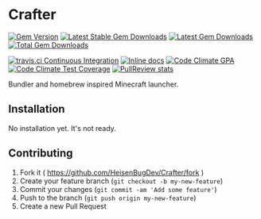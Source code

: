 # Crafter

[![Gem Version](http://img.shields.io/gem/v/minecraft-crafter.svg?style=flat-square)](https://rubygems.org/gems/minecraft-crafter)
[![Latest Stable Gem Downloads](http://img.shields.io/gem/dv/minecraft-crafter/stable.svg?style=flat-square)](https://rubygems.org/gems/minecraft-crafter)
[![Latest Gem Downloads](http://img.shields.io/gem/dtv/minecraft-crafter.svg?style=flat-square)](https://rubygems.org/gems/minecraft-crafter)
[![Total Gem Downloads](http://img.shields.io/gem/dt/minecraft-crafter.svg?style=flat-square)](https://rubygems.org/gems/minecraft-crafter)

[![travis.ci Continuous Integration](http://img.shields.io/travis/HeisenBugDev/Crafter.svg?style=flat-square)](https://travis-ci.org/HeisenBugDev/Crafter)
[![Inline docs](http://inch-ci.org/github/HeisenBugDev/Crafter.svg?branch=master&style=flat-square)](http://inch-ci.org/github/HeisenBugDev/Crafter)
[![Code Climate GPA](http://img.shields.io/codeclimate/github/HeisenBugDev/Crafter.svg?style=flat-square)](https://codeclimate.com/github/HeisenBugDev/Crafter)
[![Code Climate Test Coverage](http://img.shields.io/codeclimate/coverage/github/HeisenBugDev/Crafter.svg?style=flat-square)](https://codeclimate.com/github/HeisenBugDev/Crafter)
[![PullReview stats](https://www.pullreview.com/github/HeisenBugDev/Crafter/badges/master.svg?style=flat-square)](https://www.pullreview.com/github/HeisenBugDev/Crafter/reviews/master)


Bundler and homebrew inspired Minecraft launcher.

## Installation

No installation yet. It's not ready.

## Contributing

1. Fork it ( https://github.com/HeisenBugDev/Crafter/fork )
2. Create your feature branch (`git checkout -b my-new-feature`)
3. Commit your changes (`git commit -am 'Add some feature'`)
4. Push to the branch (`git push origin my-new-feature`)
5. Create a new Pull Request
